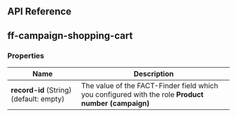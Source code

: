 ## API Reference
## ff-campaign-shopping-cart
### Properties
| Name | Description |
| ---- | ----------- |
|**record-id**&nbsp;(String) (default: empty)| The value of the FACT-Finder field which you configured with the role **Product number (campaign)** |
